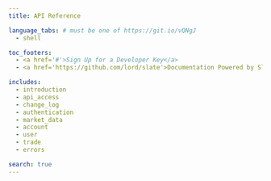 ```yaml
---
title: API Reference

language_tabs: # must be one of https://git.io/vQNgJ
  - shell

toc_footers:
  - <a href='#'>Sign Up for a Developer Key</a>
  - <a href='https://github.com/lord/slate'>Documentation Powered by Slate</a>

includes:
  - introduction
  - api_access
  - change_log
  - authentication
  - market_data
  - account
  - user
  - trade
  - errors

search: true
---
```


 

